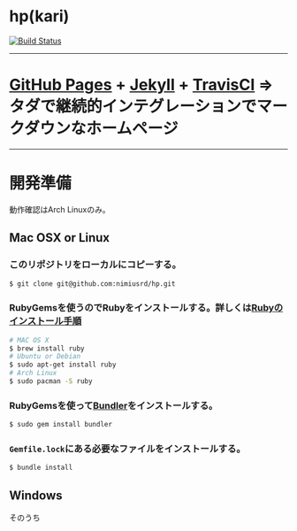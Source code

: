# hp(kari)
[![Build Status](https://travis-ci.org/nimiusrd/hp.svg?branch=master)](https://travis-ci.org/nimiusrd/hp)

------------------------

# [GitHub Pages](https://pages.github.com/) + [Jekyll](https://jekyllrb.com/) + [TravisCI](https://travis-ci.org/) => タダで継続的インテグレーションでマークダウンなホームページ

----------------------

# 開発準備

動作確認はArch Linuxのみ。

## Mac OSX or Linux

### このリポジトリをローカルにコピーする。

```bash
$ git clone git@github.com:nimiusrd/hp.git
```

### RubyGemsを使うのでRubyをインストールする。詳しくは[Rubyのインストール手順](https://www.ruby-lang.org/ja/documentation/installation/)

```bash
# MAC OS X
$ brew install ruby
# Ubuntu or Debian
$ sudo apt-get install ruby
# Arch Linux
$ sudo pacman -S ruby
```

### RubyGemsを使って[Bundler](http://bundler.io/)をインストールする。

```bash
$ sudo gem install bundler
```

### `Gemfile.lock`にある必要なファイルをインストールする。

```bash
$ bundle install
```

## Windows
そのうち
